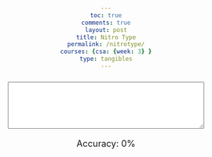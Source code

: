 ```yaml
---
toc: true
comments: true
layout: post
title: Nitro Type
permalink: /nitrotype/
courses: {csa: {week: 3} }
type: tangibles
---
```

<html>
<head>
  <style>
    body {
      text-align: center;
    }
    #game-container {
      width: 400px;
      margin: 0 auto;
    }
    #paragraph-display {
      font-size: 24px;
      margin-bottom: 20px;
    }
    #input-field {
      font-size: 18px;
      padding: 5px;
      width: 100%;
      box-sizing: border-box;
    }
    #timer {
      font-size: 18px;
      margin-top: 20px;
    }
    #result {
      font-size: 18px;
      margin-top: 20px;
    }
    #accuracy-counter {
      font-size: 18px;
      margin-top: 20px;
    }
    .result {
      border-radius: 12px;
      border: 1px solid black;
      padding: 20px;
      max-width: 300px;
      flex-shrink: 0;
    }
  </style>
  <!-- Importing table and sorting code -->
  <link rel="stylesheet" type="text/css" href="https://cdn.datatables.net/1.13.4/css/jquery.dataTables.min.css">
  <script type="text/javascript" language="javascript" src="https://code.jquery.com/jquery-3.6.0.min.js"></script>
  <script>var define = null;</script>
  <script type="text/javascript" language="javascript" src="https://cdn.datatables.net/1.13.4/js/jquery.dataTables.min.js"></script>
</head>
<body>
  <div id="game-container">
    <p id="paragraph-display"></p>
    <textarea id="input-field" rows="4"></textarea>
    <p id="timer"></p>
    <p id="accuracy-counter">Accuracy: 0%</p>
    <p id="result"></p>
  </div>

  <script>
    async function fetchRandomWord() {
        const url = 'https://free-random-word-generator-api.p.rapidapi.com/random-word';
        const options = {
            method: 'GET',
            headers: {
                'X-RapidAPI-Key': '8402362dd5mshc2923fbd8d7b266p1b0f84jsn4229cc0ec9ac',
                'X-RapidAPI-Host': 'free-random-word-generator-api.p.rapidapi.com'
            }
        };

        try {
            const response = await fetch(url, options);
            const result = await response.text();
            return result;
        } catch (error) {
            console.error(error);
            return null;
        }
    }

    async function loadNewParagraph() {
      var newWord = await fetchRandomWord() + await fetchRandomWord() + await fetchRandomWord() + await fetchRandomWord() + await fetchRandomWord();
      newWord = newWord.replaceAll("\"", "");
      if (newWord) {
        currentParagraph = newWord.trim();
        currentCharIndex = 0;
        startTime = null;
        timer.textContent = "Time: 0.00 seconds";
        inputField.value = "";
        paragraphDisplay.innerHTML = currentParagraph;
        inputField.style.display = "block";
        document.getElementById("accuracy-counter").textContent = "Accuracy: 0%";
        resultElement.textContent = "";
      } else {
        alert("Failed to fetch a new word. Please try again later.");
      }
    }

    var paragraphs = [
      "Determine retiree thought improve truth active",
      "Polish curve stun addicted extreme affect present",
      "Certain dramatic greeting order twin fade",
      "Relevance glimpse grain debt tell morning",
      "Genetic suggest reduce demonstrate lift make",
      "Entry circulation supply accountant admire spot",
      "Assignment bracket satellite agony equal afford",
      "Wash throw mistreat measure competition education",
    ];

    var currentParagraph = '';
    var currentCharIndex = 0;
    var startTime = null;
    var timerInterval = null;

    var paragraphDisplay = document.getElementById("paragraph-display");
    var inputField = document.getElementById("input-field");
    var timer = document.getElementById("timer");
    var resultElement = document.getElementById("result");

    // Function to randomly select a paragraph
    function selectRandomParagraph() {
      return paragraphs[Math.floor(Math.random() * paragraphs.length)];
    }

    function startTimer() {
      timerInterval = setInterval(updateTimer, 10);
    }

    function stopTimer() {
      clearInterval(timerInterval);

      setTimeout(()=> {
         var username = prompt('Congratulations! You completed the paragraph in ' + actualTime + ' seconds! Enter your name:');
         location.reload();
      }, 1000);
    }

    function updateTimer() {
      var currentTime = new Date();
      var elapsedTime = Math.floor((currentTime - startTime) / 10);
      var actualTime = (elapsedTime / 100).toFixed(2);
      timer.textContent = "Time: " + actualTime + " seconds";
    }

    function highlightText(enteredText) {
      var paragraphText = currentParagraph.slice(0, enteredText.length);

      var highlightedText = '';
      for (var i = 0; i < enteredText.length; i++) {
        if (enteredText[i] === paragraphText[i]) {
          highlightedText += '<span style="background-color: yellow;">' + enteredText[i] + '</span>';
        } else {
          highlightedText += enteredText[i];
        }
      }

      paragraphDisplay.innerHTML = highlightedText + currentParagraph.slice(enteredText.length);
    }

    inputField.addEventListener("input", function(event) {
      var enteredText = event.target.value;
      var totalLetters = enteredText.length;
      var highlightedLetters = 0;

      if (!startTime) {
        startTime = new Date();
        startTimer();
      }

      highlightText(enteredText);

      var paragraphText = currentParagraph.slice(0, totalLetters);

      for (var i = 0; i < totalLetters; i++) {
        if (enteredText[i] === paragraphText[i]) {
          highlightedLetters++;
        }
      }

      var accuracy = Math.round((highlightedLetters / totalLetters) * 100);
      document.getElementById("accuracy-counter").textContent = "Accuracy: " + accuracy + "%";

      if (enteredText === currentParagraph) {
        paragraphDisplay.textContent = "You Win!";
        inputField.style.display = "none";
        stopTimer();
        setTimeout(loadNewParagraph, 1000);
      }
    });

    loadNewParagraph();
  </script>
</body>
</html>
